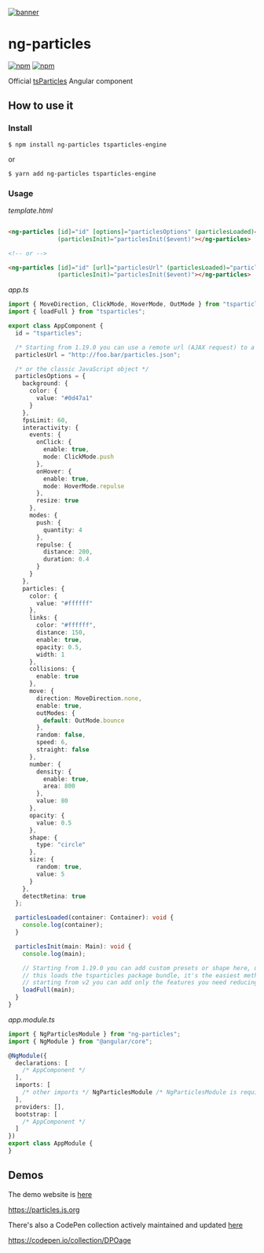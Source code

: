 [![banner](https://particles.js.org/images/banner2.png)](https://particles.js.org)

# ng-particles

[![npm](https://img.shields.io/npm/v/ng-particles)](https://www.npmjs.com/package/ng-particles) [![npm](https://img.shields.io/npm/dm/ng-particles)](https://www.npmjs.com/package/ng-particles)

Official [tsParticles](https://github.com/matteobruni/tsparticles) Angular component

## How to use it

### Install

```shell
$ npm install ng-particles tsparticles-engine
```

or

```shell
$ yarn add ng-particles tsparticles-engine
```

### Usage

_template.html_

```html

<ng-particles [id]="id" [options]="particlesOptions" (particlesLoaded)="particlesLoaded($event)"
              (particlesInit)="particlesInit($event)"></ng-particles>

<!-- or -->

<ng-particles [id]="id" [url]="particlesUrl" (particlesLoaded)="particlesLoaded($event)"
              (particlesInit)="particlesInit($event)"></ng-particles>
```

_app.ts_

```typescript
import { MoveDirection, ClickMode, HoverMode, OutMode } from "tsparticles-engine";
import { loadFull } from "tsparticles";

export class AppComponent {
  id = "tsparticles";

  /* Starting from 1.19.0 you can use a remote url (AJAX request) to a JSON with the configuration */
  particlesUrl = "http://foo.bar/particles.json";

  /* or the classic JavaScript object */
  particlesOptions = {
    background: {
      color: {
        value: "#0d47a1"
      }
    },
    fpsLimit: 60,
    interactivity: {
      events: {
        onClick: {
          enable: true,
          mode: ClickMode.push
        },
        onHover: {
          enable: true,
          mode: HoverMode.repulse
        },
        resize: true
      },
      modes: {
        push: {
          quantity: 4
        },
        repulse: {
          distance: 200,
          duration: 0.4
        }
      }
    },
    particles: {
      color: {
        value: "#ffffff"
      },
      links: {
        color: "#ffffff",
        distance: 150,
        enable: true,
        opacity: 0.5,
        width: 1
      },
      collisions: {
        enable: true
      },
      move: {
        direction: MoveDirection.none,
        enable: true,
        outModes: {
          default: OutMode.bounce
        },
        random: false,
        speed: 6,
        straight: false
      },
      number: {
        density: {
          enable: true,
          area: 800
        },
        value: 80
      },
      opacity: {
        value: 0.5
      },
      shape: {
        type: "circle"
      },
      size: {
        random: true,
        value: 5
      }
    },
    detectRetina: true
  };

  particlesLoaded(container: Container): void {
    console.log(container);
  }

  particlesInit(main: Main): void {
    console.log(main);

    // Starting from 1.19.0 you can add custom presets or shape here, using the current tsParticles instance (main)
    // this loads the tsparticles package bundle, it's the easiest method for getting everything ready
    // starting from v2 you can add only the features you need reducing the bundle size
    loadFull(main);
  }
}
```

_app.module.ts_

```typescript
import { NgParticlesModule } from "ng-particles";
import { NgModule } from "@angular/core";

@NgModule({
  declarations: [
    /* AppComponent */
  ],
  imports: [
    /* other imports */ NgParticlesModule /* NgParticlesModule is required*/
  ],
  providers: [],
  bootstrap: [
    /* AppComponent */
  ]
})
export class AppModule {
}
```

## Demos

The demo website is [here](https://particles.js.org)

<https://particles.js.org>

There's also a CodePen collection actively maintained and updated [here](https://codepen.io/collection/DPOage)

<https://codepen.io/collection/DPOage>
